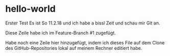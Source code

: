 ﻿# hello-world
Erster Test
Es ist So 11.2.18 und ich habe a bissl Zeit und schau mir Git an.

Diese Zeile habe ich im Feature-Branch #1 zugefügt.

Habe noch eine Zeile hier hinzugefügt, indem ich dieses File auf dem Clone des GitHub-Repositories lokal auf meinem Rechner editiert habe.
